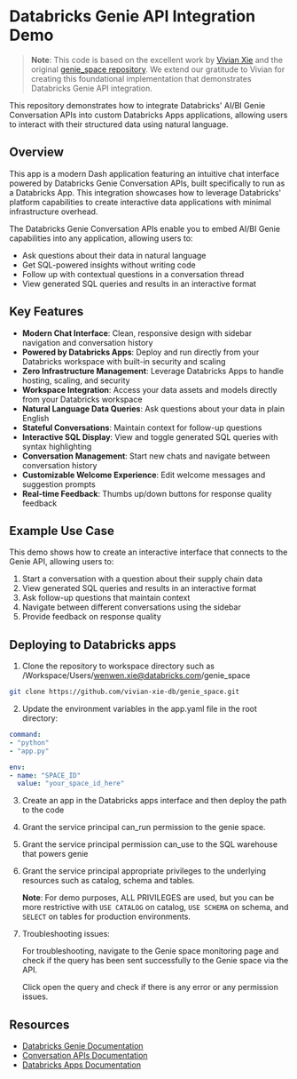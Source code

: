 # Databricks Genie API Integration Demo

> **Note**: This code is based on the excellent work by [Vivian Xie](https://github.com/vivian-xie-db) and the original [genie_space repository](https://github.com/vivian-xie-db/genie_space/tree/main). We extend our gratitude to Vivian for creating this foundational implementation that demonstrates Databricks Genie API integration.

This repository demonstrates how to integrate Databricks' AI/BI Genie Conversation APIs into custom Databricks Apps applications, allowing users to interact with their structured data using natural language.

## Overview

This app is a modern Dash application featuring an intuitive chat interface powered by Databricks Genie Conversation APIs, built specifically to run as a Databricks App. This integration showcases how to leverage Databricks' platform capabilities to create interactive data applications with minimal infrastructure overhead.

The Databricks Genie Conversation APIs enable you to embed AI/BI Genie capabilities into any application, allowing users to:
- Ask questions about their data in natural language
- Get SQL-powered insights without writing code
- Follow up with contextual questions in a conversation thread
- View generated SQL queries and results in an interactive format

## Key Features

- **Modern Chat Interface**: Clean, responsive design with sidebar navigation and conversation history
- **Powered by Databricks Apps**: Deploy and run directly from your Databricks workspace with built-in security and scaling
- **Zero Infrastructure Management**: Leverage Databricks Apps to handle hosting, scaling, and security
- **Workspace Integration**: Access your data assets and models directly from your Databricks workspace
- **Natural Language Data Queries**: Ask questions about your data in plain English
- **Stateful Conversations**: Maintain context for follow-up questions
- **Interactive SQL Display**: View and toggle generated SQL queries with syntax highlighting
- **Conversation Management**: Start new chats and navigate between conversation history
- **Customizable Welcome Experience**: Edit welcome messages and suggestion prompts
- **Real-time Feedback**: Thumbs up/down buttons for response quality feedback

## Example Use Case

This demo shows how to create an interactive interface that connects to the Genie API, allowing users to:
1. Start a conversation with a question about their supply chain data
2. View generated SQL queries and results in an interactive format
3. Ask follow-up questions that maintain context
4. Navigate between different conversations using the sidebar
5. Provide feedback on response quality

## Deploying to Databricks apps

1. Clone the repository to workspace directory such as 
/Workspace/Users/wenwen.xie@databricks.com/genie_space
```bash
git clone https://github.com/vivian-xie-db/genie_space.git
```

2. Update the environment variables in the app.yaml file in the root directory:

```yaml
command:
- "python"
- "app.py"

env:
- name: "SPACE_ID"
  value: "your_space_id_here"
```

3. Create an app in the Databricks apps interface and then deploy the path to the code

4. Grant the service principal can_run permission to the genie space.

5. Grant the service principal permission can_use to the SQL warehouse that powers genie

6. Grant the service principal appropriate privileges to the underlying resources such as catalog, schema and tables.

   **Note**: For demo purposes, ALL PRIVILEGES are used, but you can be more restrictive with `USE CATALOG` on catalog, `USE SCHEMA` on schema, and `SELECT` on tables for production environments.

7. Troubleshooting issues:
   
   For troubleshooting, navigate to the Genie space monitoring page and check if the query has been sent successfully to the Genie space via the API. 

   Click open the query and check if there is any error or any permission issues.

## Resources

- [Databricks Genie Documentation](https://docs.databricks.com/aws/en/genie)
- [Conversation APIs Documentation](https://docs.databricks.com/api/workspace/genie)
- [Databricks Apps Documentation](https://docs.databricks.com/aws/en/dev-tools/databricks-apps/)